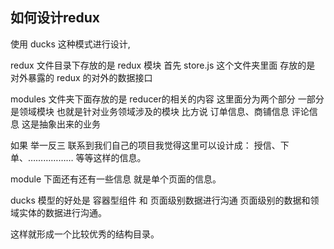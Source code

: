 ## 如何设计redux 

使用 ducks 这种模式进行设计,

redux 文件目录下存放的是 redux 模块
首先 store.js 这个文件夹里面 存放的是 对外暴露的 redux 的对外的数据接口

modules 文件夹下面存放的是 reducer的相关的内容 
这里面分为两个部分 一部分是领域模块 也就是针对业务领域涉及的模块
比方说 订单信息、商铺信息 评论信息 这是抽象出来的业务

如果 举一反三 联系到我们自己的项目我觉得这里可以设计成：
授信、下单、……………… 等等这样的信息。

module 下面还有还有一些信息 就是单个页面的信息。

ducks 模型的好处是 容器型组件 和 页面级别数据进行沟通
页面级别的数据和领域实体的数据进行沟通。

这样就形成一个比较优秀的结构目录。

